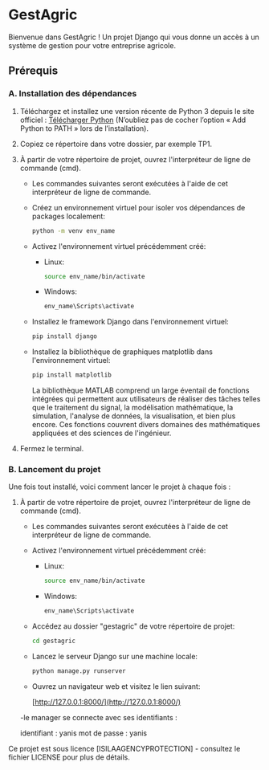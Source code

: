 # GestAgric

Bienvenue dans GestAgric ! Un projet Django qui vous donne un accès à un système de gestion pour votre entreprise agricole.

## Prérequis

### A. Installation des dépendances

1. Téléchargez et installez une version récente de Python 3 depuis le site officiel : [Télécharger Python](https://www.python.org/downloads/) (N’oubliez pas de cocher l’option « Add Python to PATH » lors de l’installation).

2. Copiez ce répertoire dans votre dossier, par exemple TP1.

3. À partir de votre répertoire de projet, ouvrez l'interpréteur de ligne de commande (cmd).
   * Les commandes suivantes seront exécutées à l'aide de cet interpréteur de ligne de commande.

   - Créez un environnement virtuel pour isoler vos dépendances de packages localement:

     ```bash
     python -m venv env_name
     ```

   - Activez l'environnement virtuel précédemment créé:

     - Linux:

       ```bash
       source env_name/bin/activate
       ```

     - Windows:

       ```bash
       env_name\Scripts\activate
       ```

   - Installez le framework Django dans l'environnement virtuel:

     ```bash
     pip install django
     ```

   - Installez la bibliothèque de graphiques matplotlib dans l'environnement virtuel:

     ```bash
     pip install matplotlib
     ```
      La bibliothèque MATLAB comprend un large éventail de fonctions intégrées qui permettent aux utilisateurs de réaliser des tâches telles que le traitement du signal, la modélisation mathématique, la simulation, l'analyse de données, la visualisation, et bien plus encore. Ces fonctions couvrent divers domaines des mathématiques appliquées et des sciences de l'ingénieur.



4. Fermez le terminal.

### B. Lancement du projet

Une fois tout installé, voici comment lancer le projet à chaque fois :

1. À partir de votre répertoire de projet, ouvrez l'interpréteur de ligne de commande (cmd).
   * Les commandes suivantes seront exécutées à l'aide de cet interpréteur de ligne de commande.

   - Activez l'environnement virtuel précédemment créé:

     - Linux:

       ```bash
       source env_name/bin/activate
       ```

     - Windows:

       ```bash
       env_name\Scripts\activate
       ```

   - Accédez au dossier "gestagric" de votre répertoire de projet:

     ```bash
     cd gestagric
     ```

   - Lancez le serveur Django sur une machine locale:

     ```bash
     python manage.py runserver
     ```

   - Ouvrez un navigateur web et visitez le lien suivant:

     [http://127.0.0.1:8000/](http://127.0.0.1:8000/)

    -le manager se connecte avec ses identifiants :

      identifiant : yanis 
      mot de passe : yanis

Ce projet est sous licence [ISILAAGENCYPROTECTION] - consultez le fichier LICENSE pour plus de détails.